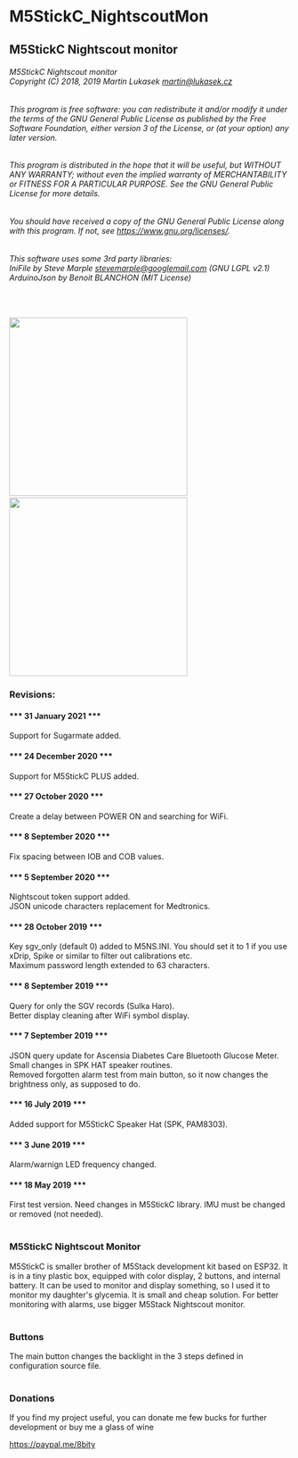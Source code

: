 # M5StickC_NightscoutMon
## M5StickC Nightscout monitor

###### M5StickC Nightscout monitor<br/>Copyright (C) 2018, 2019 Martin Lukasek <martin@lukasek.cz>
###### This program is free software: you can redistribute it and/or modify it under the terms of the GNU General Public License as published by the Free Software Foundation, either version 3 of the License, or (at your option) any later version.
###### This program is distributed in the hope that it will be useful, but WITHOUT ANY WARRANTY; without even the implied warranty of MERCHANTABILITY or FITNESS FOR A PARTICULAR PURPOSE.  See the GNU General Public License for more details.
###### You should have received a copy of the GNU General Public License along with this program. If not, see <https://www.gnu.org/licenses/>. 
###### This software uses some 3rd party libraries:<br/>IniFile by Steve Marple <stevemarple@googlemail.com> (GNU LGPL v2.1)<br/>ArduinoJson by Benoit BLANCHON (MIT License)
<br/>

<img width="320" src="https://raw.githubusercontent.com/mlukasek/M5StickC_NightscoutMon/master/images/M5StickC_Nightscout_w-speaker.jpg">&nbsp;&nbsp;<img width="320" src="https://raw.githubusercontent.com/mlukasek/M5StickC_NightscoutMon/master/images/M5StickC_Nightscout_monitor_watch.jpg">

### Revisions:

#### *** 31 January 2021 ***
Support for Sugarmate added.  

#### *** 24 December 2020 ***
Support for M5StickC PLUS added.  

#### *** 27 October 2020 ***
Create a delay between POWER ON and searching for WiFi.  

#### *** 8 September 2020 ***
Fix spacing between IOB and COB values.  

#### *** 5 September 2020 ***
Nightscout token support added.  
JSON unicode characters replacement for Medtronics.  

#### *** 28 October 2019 ***
Key sgv_only (default 0) added to M5NS.INI. You should set it to 1 if you use xDrip, Spike or similar to filter out calibrations etc.  
Maximum password length extended to 63 characters.  

#### *** 8 September 2019 ***
Query for only the SGV records (Sulka Haro).  
Better display cleaning after WiFi symbol display.

#### *** 7 September 2019 ***
JSON query update for Ascensia Diabetes Care Bluetooth Glucose Meter.  
Small changes in SPK HAT speaker routines.  
Removed forgotten alarm test from main button, so it now changes the brightness only, as supposed to do.

#### *** 16 July 2019 *** 
Added support for M5StickC Speaker Hat (SPK, PAM8303).

#### *** 3 June 2019 ***
Alarm/warnign LED frequency changed. 

#### *** 18 May 2019 ***
First test version. Need changes in M5StickC library. IMU must be changed or removed (not needed).<br/><br/>

### M5StickC Nightscout Monitor

M5StickC is smaller brother of M5Stack development kit based on ESP32. It is in a tiny plastic box, equipped with color display, 2 buttons, and internal battery. It can be used to monitor and display something, so I used it to monitor my daughter's glycemia. It is small and cheap solution. For better monitoring with alarms, use bigger M5Stack Nightscout monitor.<br/><br/>


### Buttons

The main button changes the backlight in the 3 steps defined in configuration source file.<br/>
<br/>

### Donations

If you find my project useful, you can donate me few bucks for further development or buy me a glass of wine

https://paypal.me/8bity
